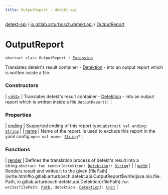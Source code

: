 ```yaml
---
title: OutputReport - detekt-api
---
```


[detekt-api](../../index.html) / [io.gitlab.arturbosch.detekt.api](../index.html) / [OutputReport](./index.html)

# OutputReport

`abstract class OutputReport : `[`Extension`](../-extension/index.html)

Translates detekt's result container - [Detektion](../-detektion/index.html) - into an output report
which is written inside a file.

### Constructors

| [&lt;init&gt;](-init-.html) | Translates detekt's result container - [Detektion](../-detektion/index.html) - into an output report which is written inside a file.`OutputReport()` |

### Properties

| [ending](ending.html) | Supported ending of this report type.`abstract val ending: `[`String`](https://kotlinlang.org/api/latest/jvm/stdlib/kotlin/-string/index.html) |
| [name](name.html) | Name of the report. Is used to exclude this report in the yaml config.`open val name: `[`String`](https://kotlinlang.org/api/latest/jvm/stdlib/kotlin/-string/index.html)`?` |

### Functions

| [render](render.html) | Defines the translation process of detekt's result into a string.`abstract fun render(detektion: `[`Detektion`](../-detektion/index.html)`): `[`String`](https://kotlinlang.org/api/latest/jvm/stdlib/kotlin/-string/index.html)`?` |
| [write](write.html) | Renders result and writes it to the given [filePath](write.html#io.gitlab.arturbosch.detekt.api.OutputReport$write(java.nio.file.Path, io.gitlab.arturbosch.detekt.api.Detektion)/filePath).`fun write(filePath: `[`Path`](https://docs.oracle.com/javase/8/docs/api/java/nio/file/Path.html)`, detektion: `[`Detektion`](../-detektion/index.html)`): `[`Unit`](https://kotlinlang.org/api/latest/jvm/stdlib/kotlin/-unit/index.html) |

